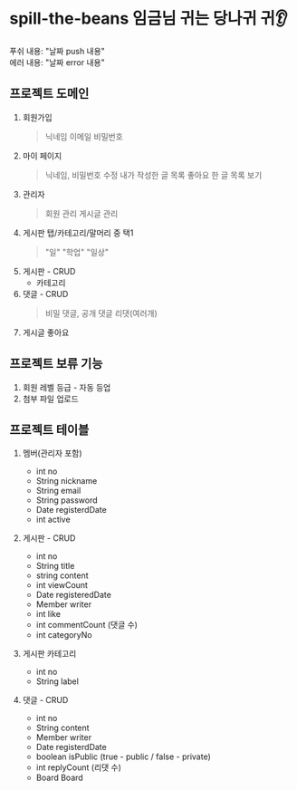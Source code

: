 # spill-the-beans 임금님 귀는 당나귀 귀👂

푸쉬 내용: "날짜 push 내용"</br>
에러 내용: "날짜 error 내용"</br>

## 프로젝트 도메인
1. 회원가입
   > 닉네임
   > 이메일
   > 비밀번호
2. 마이 페이지
   > 닉네임, 비밀번호 수정
   > 내가 작성한 글 목록
   > 좋아요 한 글 목록 보기
3. 관리자
   > 회원 관리
   > 게시글 관리
4. 게시판 탭/카테고리/말머리 중 택1
   > "일" "학업" "일상"
5. 게시판 - CRUD
   - 카테고리
6. 댓글 - CRUD
   > 비밀 댓글, 공개 댓글
   > 리댓(여러개)
7. 게시글 좋아요

## 프로젝트 보류 기능
1. 회원 레벨 등급 - 자동 등업
2. 첨부 파일 업로드

## 프로젝트 테이블
1. 멤버(관리자 포함)
   - int no
   - String nickname
   - String email
   - String password
   - Date registerdDate
   - int active

2. 게시판 - CRUD
   - int no
   - String title
   - string content
   - int viewCount
   - Date registeredDate
   - Member writer
   - int like
   - int commentCount (댓글 수)
   - int categoryNo

3. 게시판 카테고리
   - int no
   - String label

4. 댓글 - CRUD
   - int no
   - String content
   - Member writer
   - Date registerdDate
   - boolean isPublic (true - public / false - private)
   - int replyCount (리댓 수)
   - Board Board
